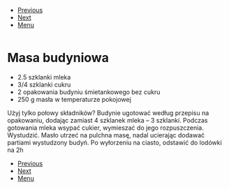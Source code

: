 <!-- Navigation Menu Start -->

- [Previous](Marchewkowiec.md)
- [Next](Mielone.md)
- [Menu](README.md)

<div style="margin-bottom: 50px"></div>

<!-- /Navigation Menu Start -->

# Masa budyniowa

- 2.5 szklanki mleka 
- 3/4 szklanki cukru 
- 2 opakowania budyniu śmietankowego bez cukru 
- 250 g masła w temperaturze pokojowej 

Użyj tylko połowy składników? Budynie ugotować według przepisu na opakowaniu, dodając zamiast 4 szklanek mleka – 3 szklanki. Podczas gotowania mleka wsypać cukier, wymieszać do jego rozpuszczenia. Wystudzić. Masło utrzeć na pulchna masę, nadal ucierając dodawać partiami wystudzony budyń. Po wyłorzeniu na ciasto, odstawić do lodówki na 2h

<!-- Navigation Menu End -->

- [Previous](Marchewkowiec.md)
- [Next](Mielone.md)
- [Menu](README.md)

<div style="margin-bottom: 50px"></div>

<!-- /Navigation Menu End -->
